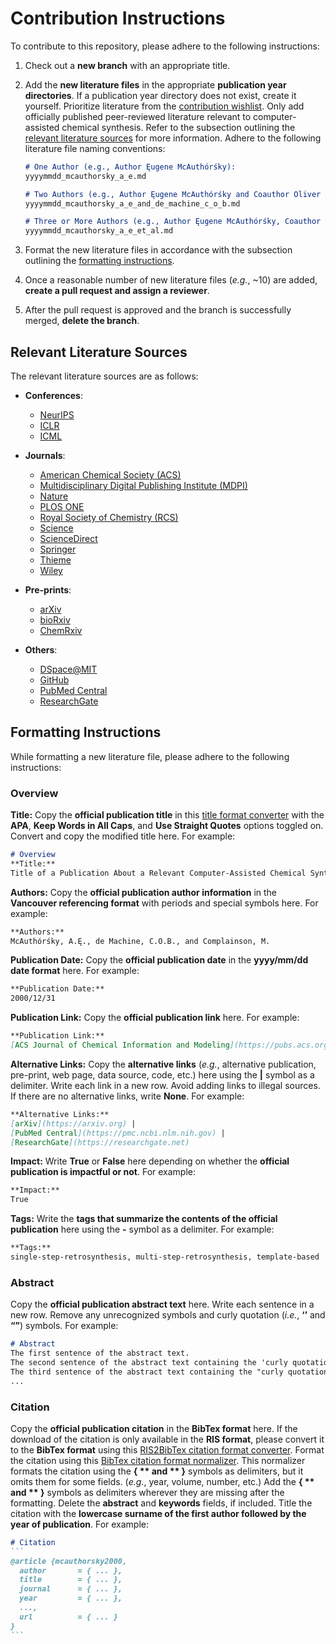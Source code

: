 # Contribution Instructions
To contribute to this repository, please adhere to the following instructions:

1. Check out a **new branch** with an appropriate title.

2. Add the **new literature files** in the appropriate **publication year directories**.
If a publication year directory does not exist, create it yourself.
Prioritize literature from the [contribution wishlist](/contribution/wishlist.md).
Only add officially published peer-reviewed literature relevant to computer-assisted chemical synthesis.
Refer to the subsection outlining the [relevant literature sources](#relevant-literature-sources) for more information.
Adhere to the following literature file naming conventions:

    ```markdown
    # One Author (e.g., Author Ęugene McAuthórśky):
    yyyymmdd_mcauthorsky_a_e.md

    # Two Authors (e.g., Author Ęugene McAuthórśky and Coauthor Oliver Bradshaw de Machine):
    yyyymmdd_mcauthorsky_a_e_and_de_machine_c_o_b.md

    # Three or More Authors (e.g., Author Ęugene McAuthórśky, Coauthor Oliver Bradshaw de Machine, and Mentor Complainson):
    yyyymmdd_mcauthorsky_a_e_et_al.md
    ```

3. Format the new literature files in accordance with the subsection outlining the [formatting instructions](#formatting-instructions).

4. Once a reasonable number of new literature files (_e.g._, ~10) are added, **create a pull request and assign a reviewer**. 

5. After the pull request is approved and the branch is successfully merged, **delete the branch**.


## Relevant Literature Sources
The relevant literature sources are as follows:

- **Conferences**:
  - [NeurIPS](https://nips.cc)
  - [ICLR](https://icml.cc)
  - [ICML](https://iclr.cc)

- **Journals**:
  - [American Chemical Society (ACS)](https://pubs.acs.org/action/doSearch)
  - [Multidisciplinary Digital Publishing Institute (MDPI)](https://mdpi.com/search)
  - [Nature](https://nature.com/search/advanced)
  - [PLOS ONE](https://journals.plos.org/plosone/search)
  - [Royal Society of Chemistry (RCS)](https://pubs.rsc.org/en/search/advancedsearch)
  - [Science](https://science.org/search/advanced)
  - [ScienceDirect](https://sciencedirect.com/search)
  - [Springer](https://link.springer.com/advanced-search)
  - [Thieme](https://thieme-connect.com/products/all/search)
  - [Wiley](https://onlinelibrary.wiley.com/search/advanced)

- **Pre-prints**:
  - [arXiv](https://arxiv.org/search/advanced)
  - [bioRxiv](https://biorxiv.org/search)
  - [ChemRxiv](https://chemrxiv.org/engage/chemrxiv/search-dashboard)

- **Others**:
  - [DSpace@MIT](https://dspace.mit.edu/discover)
  - [GitHub](https://github.com/search/advanced)
  - [PubMed Central](https://ncbi.nlm.nih.gov/pmc/advanced)
  - [ResearchGate](https://researchgate.net/search.Search.html)


## Formatting Instructions
While formatting a new literature file, please adhere to the following instructions:


### Overview
**Title:**
Copy the **official publication title** in this [title format converter](https://titlecaseconverter.com) with the **APA**, **Keep Words in All Caps**, and **Use Straight Quotes** options toggled on.
Convert and copy the modified title here.
For example:

```markdown
# Overview
**Title:**
Title of a Publication About a Relevant Computer-Assisted Chemical Synthesis Topic
```

**Authors:**
Copy the **official publication author information** in the **Vancouver referencing format** with periods and special symbols here.
For example:

```markdown
**Authors:**
McAuthórśky, A.Ę., de Machine, C.O.B., and Complainson, M.
```

**Publication Date:**
Copy the **official publication date** in the **yyyy/mm/dd date format** here.
For example:

```markdown
**Publication Date:**
2000/12/31
```

**Publication Link:**
Copy the **official publication link** here.
For example:

```markdown
**Publication Link:**
[ACS Journal of Chemical Information and Modeling](https://pubs.acs.org/journal/jcisd8)
```

**Alternative Links:**
Copy the **alternative links** (_e.g._, alternative publication, pre-print, web page, data source, code, etc.) here using the **|** symbol as a delimiter.
Write each link in a new row.
Avoid adding links to illegal sources.
If there are no alternative links, write **None**.
For example:

```markdown
**Alternative Links:**
[arXiv](https://arxiv.org) |
[PubMed Central](https://pmc.ncbi.nlm.nih.gov) |
[ResearchGate](https://researchgate.net)
```

**Impact:**
Write **True** or **False** here depending on whether the **official publication is impactful or not**.
For example:

```markdown
**Impact:**
True
```

**Tags:**
Write the **tags that summarize the contents of the official publication** here using the **-** symbol as a delimiter.
For example:

```markdown
**Tags:**
single-step-retrosynthesis, multi-step-retrosynthesis, template-based
```


### Abstract
Copy the **official publication abstract text** here.
Write each sentence in a new row.
Remove any unrecognized symbols and curly quotation (_i.e._, **‘’** and **“”**) symbols.
For example:

```markdown
# Abstract
The first sentence of the abstract text.
The second sentence of the abstract text containing the 'curly quotation symbols'.
The third sentence of the abstract text containing the "curly quotation symbols".
...
```


### Citation
Copy the **official publication citation** in the **BibTex format** here.
If the download of the citation is only available in the **RIS format**, please convert it to the **BibTex format** using this [RIS2BibTex citation format converter](https://www.bruot.org/ris2bib).
Format the citation using this [BibTex citation format normalizer](https://hsborges.github.io/bibtex-normalizer).
This normalizer formats the citation using the **{ ** and ** }** symbols as delimiters, but it omits them for some fields. (_e.g._, year, volume, number, etc.)
Add the **{ ** and ** }** symbols as delimiters wherever they are missing after the formatting.
Delete the **abstract** and **keywords** fields, if included.
Title the citation with the **lowercase surname of the first author followed by the year of publication**.
For example:

````markdown
# Citation
```
@article {mcauthorsky2000,
  author       = { ... },
  title        = { ... },
  journal      = { ... },
  year         = { ... },
  ...,
  url          = { ... }
}
```
````
